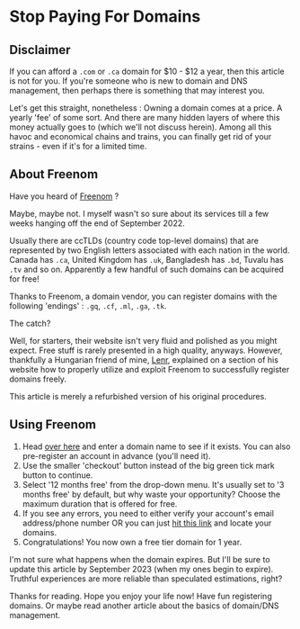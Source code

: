 # Stop Paying For Domains

## Disclaimer

If you can afford a `.com` or `.ca` domain for $10 - $12 a year, then this article is not for you. If you're someone who is new to domain and DNS management, then perhaps there is something that may interest you.

Let's get this straight, nonetheless : Owning a domain comes at a price. A yearly 'fee' of some sort. And there are many hidden layers of where this money actually goes to (which we'll not discuss herein). Among all this havoc and economical chains and trains, you can finally get rid of your strains - even if it's for a limited time.

## About Freenom

Have you heard of [Freenom](https://freenom.com/) ?

Maybe, maybe not. I myself wasn't so sure about its services till a few weeks hanging off the end of September 2022.

Usually there are ccTLDs (country code top-level domains) that are represented by two English letters associated with each nation in the world. Canada has `.ca`, United Kingdom has `.uk`, Bangladesh has `.bd`, Tuvalu has `.tv` and so on. Apparently a few handful of such domains can be acquired for free!

Thanks to Freenom, a domain vendor, you can register domains with the following 'endings' : `.gq`, `.cf`, `.ml`, `.ga`, `.tk`.

The catch?

Well, for starters, their website isn't very fluid and polished as you might expect. Free stuff is rarely presented in a high quality, anyways. However, thankfully a Hungarian friend of mine, [Lenr](https://lenr.gq), explained on a section of his website how to properly utilize and exploit Freenom to successfully register domains freely.

This article is merely a refurbished version of his original procedures.

## Using Freenom

1. Head [over here](https://my.freenom.com/domains.php) and enter a domain name to see if it exists. You can also pre-register an account in advance (you'll need it).
2. Use the smaller 'checkout' button instead of the big green tick mark button to continue.
3. Select '12 months free' from the drop-down menu. It's usually set to '3 months free' by default, but why waste your opportunity? Choose the maximum duration that is offered for free.
4. If you see any errors, you need to either verify your account's email address/phone number OR you can just [hit this link](https://my.freenom.com/clientarea.php?action=domains) and locate your domains.
5. Congratulations! You now own a free tier domain for 1 year.

I'm not sure what happens when the domain expires. But I'll be sure to update this article by September 2023 (when my ones begin to expire). Truthful experiences are more reliable than speculated estimations, right?

Thanks for reading. Hope you enjoy your life now! Have fun registering domains. Or maybe read another article about the basics of domain/DNS management.